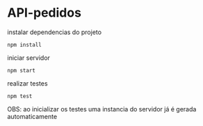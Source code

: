 # API-pedidos

instalar dependencias do projeto

<code>npm install</code>

iniciar servidor

<code>npm start</code> 

realizar testes

<code>npm test</code> 

OBS: ao inicializar os testes uma instancia do servidor já é gerada automaticamente
